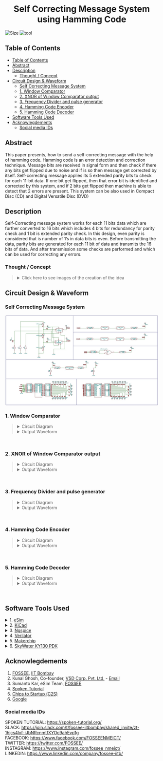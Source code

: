 <h1 align="center"> Self Correcting Message System<br>using Hamming Code </h1>

![Size](https://img.shields.io/github/repo-size/malivinayak/Self-Correcting-Message-System-using-Hamming-Code?color=blue)
![tool](https://img.shields.io/badge/Tools-eSim_&_sky130-28A745)

## Table of Contents
<!-- START doctoc generated TOC please keep comment here to allow auto update -->
<!-- DON'T EDIT THIS SECTION, INSTEAD RE-RUN doctoc TO UPDATE -->

- [Table of Contents](#table-of-contents)
- [Abstract](#abstract)
- [Description](#description)
  - [Thought / Concept](#thought--concept)
- [Circuit Design & Waveform](#circuit-design--waveform)
  - [Self Correcting Message System](#self-correcting-message-system)
  - [1. Window Comparator](#1-window-comparator)
  - [2. XNOR of Window Comparator output](#2-xnor-of-window-comparator-output)
  - [3. Frequency Divider and pulse generator](#3-frequency-divider-and-pulse-generator)
  - [4. Hamming Code Encoder](#4-hamming-code-encoder)
  - [5. Hamming Code Decoder](#5-hamming-code-decoder)
- [Software Tools Used](#software-tools-used)
- [Acknowlegdements](#acknowlegdements)
  - [Social media IDs](#social-media-ids)

<!-- END doctoc generated TOC please keep comment here to allow auto update -->

## Abstract
This paper presents, how to send a self-correcting message with the help of hamming code. Hamming code is an error detection and correction technique. Message bits are received in signal form and then check if there any bits get flipped due to noise and if is so then message get corrected by itself. Self-correcting message applies its 5 extended parity bits to check for each 11-bit data. If one bit get flipped, then that error bit is identified and corrected by this system, and if 2 bits get flipped then machine is able to detect that 2 errors are present. This system can be also used in Compact Disc (CD) and Digital Versatile Disc (DVD)

## Description
Self-Correcting message system works for each 11 bits data which are further converted to 16 bits which includes 4 bits for redundancy for parity check and 1 bit is extended parity check. In this design, even parity is considered that is number of 1’s in data bits is even. Before transmitting the data, parity bits are generated for each 11 bit of data and transmits the 16 bits of data. And after transmission some checks are performed and which can be used for correcting any errors. 

### Thought / Concept

> <details>	
> <summary> Click here to see images of the creation of the idea </summary>
> 
> <br>
> 1. <b>Extended Hamming Code Technique for (15+1,11)</b> <br>
> For creation of the algorithm or logic behind the Extended Hamming Code with 11 data bits and 4 parity bit checks on 11 data bits along with 1 one complete parity <b>matrix</b> approach is used
> <br>
>  <br>
> <img src="https://user-images.githubusercontent.com/66154908/194774606-10669579-76a4-459b-8940-5d5f279436c2.png" alt="Extended Hamming Code Technique for (15+1,11)" width="250" align="center">
> 
> <br>
> 
> 2. <b>Circuit Design Approach</b>
> <img align="center" src="https://user-images.githubusercontent.com/66154908/194774616-92ce7ac7-13a1-4ab9-8547-a67554d87fd2.png" alt="ircuit Design Approach" >
> 
> </details>	

## Circuit Design & Waveform

### Self Correcting Message System

<img align="center" src="./img/Circuit/Self%20Correcting%20Message%20System.jpg" alt="Image of Self Correcting Message System">

<br>

### 1. Window Comparator

> <details>	
  > <summary> Circuit Diagram </summary>
> 
> <img align="center" src="./img/Circuit/window%20comparator.jpg" alt="Window Comparator">
> 
> </details>
> 
> <details>	
  > <summary> Output Waveform </summary>
> 
> <img align="center" src="./img/Waveform/window%20comparator.svg" alt="Window Comparator">
> 
> </details>

<br>

### 2. XNOR of Window Comparator output

> <details>	
  > <summary> Circuit Diagram </summary>
> 
> <img align="center" src="./img/Circuit/xnor%20of%20WC%20INV%20output.jpg" alt="XNOR of Window Comparator output">
> 
> </details>
> 
> <details>	
  > <summary> Output Waveform </summary>
> 
> <img align="center" src="./img/Waveform/XNOR%20and%20WC%20INV%20output.svg" alt="XNOR of Window Comparator output">
> 
> </details>

<br>

### 3. Frequency Divider and pulse generator

> <details>	
  > <summary> Circuit Diagram </summary>
> 
> <img align="center" src="./img/Circuit/Freq%20Divider%20and%20pulse%20generator.jpg" alt="Frequency Divider and pulse generator">
> 
> </details>
> 
> <details>	
>   <summary> Output Waveform </summary>
> 
> <img align="center" src="./img/Waveform/Freq%20Divider%208%20.svg" alt="Frequency Divider and pulse generator">
> 
> </details>

<br>

### 4. Hamming Code Encoder

> <details>	
>   <summary> Circuit Diagram </summary>
> 
> <img align="center" src="./img/Circuit/> Hamming%20Code%20Encoder.jpg" alt="Hamming Code > Encoder">
> 
> </details>
> 
> <details>	
>   <summary> Output Waveform </summary>
> 
> <img align="center" src="./img/Waveform/Haming%20Encoder%20Output.svg" alt="Hamming Code Encoder">
> 
> </details>

<br>

### 5. Hamming Code Decoder

> <details>	
> <summary> Circuit Diagram </summary>
> 
> <img align="center" src="./img/Circuit/Hamming%20Code%20Decoder.jpg" alt="Hamming Code Decoder">
> 
> </details>
> 
> <details>	
>  <summary> Output Waveform </summary>
> 
> <img align="center" src="./img/Waveform/Haming%20Decoder%20output.svg" alt="Hamming Code Decoder">
> 
> </details>

<br>


## Software Tools Used


<details>	
 <summary> 1. <a href="https://esim.fossee.in/home">eSim</a> </summary>

> eSim is a free and open-sourced EDA tool for circuit design, simulation, analysis and PCB design. It is an integrated tool built using free/libre and open source software such as KiCad, Ngspice, Verilator, makerchip-app, sandpiper-saas and GHDL. eSim is released under GPL.
</details>

<details>	
<summary> 2.  <a href="https://www.kicad.org/">KiCad</a> </summary>

> KiCad's Schematic Editor supports everything from the most basic schematic to a complex hierarchical design with hundreds of sheets. It helps to create our own custom symbols or use some of the thousands found in the official KiCad library. We can verify our design with integrated SPICE simulator and electrical rules checker.
</details>

<details>	
<summary>  3. <a href="http://ngspice.sourceforge.net/">Ngspice </a>  </summary>

> Ngspice is a mixed-level/mixed-signal electronic circuit simulator. Ngspice implements three classes of analysis: nonlinear DC analyses, Nonlinear transient analyses, linear AC analyses.
</details>

<details>	
 <summary>  4. <a href="https://www.veripool.org/verilator/">Verilator </a>  </summary>

> Verilator is a free and open-source software tool which converts Verilog code to a cycle-accurate behavioral model in C++ or SystemC.
</details>

<details>	
 <summary>  5. <a href="https://www.makerchip.com/">Makerchip </a>  </summary>

> A web-based IDE that is used to design and simulate digital circuits using Verilog, and the language extension of Verilog, TL-Verilog.  
</details>

<details>	
 <summary> 6. <a href="https://skywater-pdk.rtfd.io/">SkyWater  KY130 PDK </a> </summary>

> The SkyWater Open Source PDK is a collaboration between Google and SkyWater Technology Foundry to provide a fully open source Process Design Kit and related resources, which can be used to create manufacturable designs at SkyWater’s facility.
</details>


## Acknowlegdements
1. [FOSSEE](https://fossee.in/), [IIT Bombay](http://iitb.ac.in/)
2. Kunal Ghosh, Co-founder, [VSD Corp. Pvt. Ltd.](https://www.vlsisystemdesign.com/) - [Email](kunalpghosh@gmail.com)
3. Sumanto Kar, eSim Team, [FOSSEE](https://fossee.in/)
4. [Spoken Tutorial](https://spoken-tutorial.org/)
5. [Chips to Startup (C2S)](https://www.c2s.gov.in/)
6. [Google](https://www.google.co.in/)

### Social media IDs
SPOKEN TUTORIAL: https://spoken-tutorial.org/ \
SLACK: https://join.slack.com/t/fossee-iitbombay/shared_invite/zt-1hjcs4lxf-iJbNRcnmtfXYOc9ahEvp1g \
FACEBOOK: https://www.facebook.com/FOSSEENMEICT/ \
TWITTER: https://twitter.com/FOSSEE/ \
INSTAGRAM: https://www.instagram.com/fossee_nmeict/ \
LINKEDIN: https://www.linkedin.com/company/fossee-iitb/
